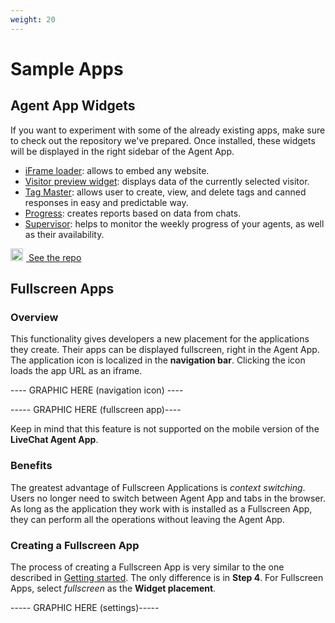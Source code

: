 ```yaml
---
weight: 20
---
```



# Sample Apps

## Agent App Widgets

If you want to experiment with some of the already existing apps, make sure to check out the repository we've prepared. Once installed, these widgets will be displayed in the right sidebar of the Agent App.

* [iFrame loader](https://glitch.com/edit/#!/livechat-load-iframe?path=README.md:1:0): allows to embed any website.
* [Visitor preview widget](https://glitch.com/edit/#!/livechat-sample-agent-app): displays data of the currently selected visitor.
* [Tag Master](https://github.com/livechat/sample-apps/tree/master/tag-master): allows user to create, view, and delete tags and canned responses in easy and predictable way.
* [Progress](https://github.com/livechat/sample-apps/tree/master/progress): creates reports based on data from chats.
* [Supervisor](https://github.com/livechat/sample-apps/tree/master/supervisor): helps to monitor the weekly progress of your agents, as well as their availability.


<a href="https://github.com/livechat/sample-apps/" class="cta green" target="_blank"><img src="../assets/images/github-logo.svg" style="background: none;margin-right:5px;" width="20"/> See the repo</a>


<!-- Fullscreen Apps -->

## Fullscreen Apps

### Overview

This functionality gives developers a new placement for the applications they create. Their apps can be displayed fullscreen, right in the Agent App. The application icon is localized in the **navigation bar**. Clicking the icon loads the app URL as an iframe.

---- GRAPHIC HERE (navigation icon) ----

----- GRAPHIC HERE (fullscreen app)----

Keep in mind that this feature is not supported on the mobile version of the **LiveChat Agent App**.

### Benefits

The greatest advantage of Fullscreen Applications is _context switching_. Users no longer need to switch between Agent App and tabs in the browser. As long as the application they work with is installed as a Fullscreen App, they can perform all the operations without leaving the Agent App.

### Creating a Fullscreen App

The process of creating a Fullscreen App is very similar to the one described in [Getting started](#getting-started). The only difference is in **Step 4**. For Fullscreen Apps, select _fullscreen_ as the **Widget placement**.

----- GRAPHIC HERE (settings)-----
                
